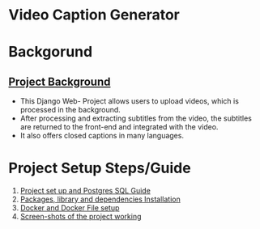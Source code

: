 # Video Caption Generator 

#
# Backgorund 
## [Project Background](Documentation/ProjectSetup.md)

- This Django Web- Project allows users to upload videos, which is processed in the background.
- After processing and extracting subtitles from the video, the subtitles are returned to the front-end and integrated with the video.
- It also offers closed captions in many languages.

#
# Project Setup Steps/Guide 

1. [Project set up and Postgres SQL Guide](Documentation/postgres_guide.md)
2. [Packages, library and dependencies Installation](Documentation/packages_library.md)
3. [Docker and Docker File  setup ](Documentation/dockerguide.md)
4. [Screen-shots of the project working](screenshots)
